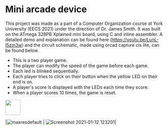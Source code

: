 # Mini arcade device
 This project was made as a part of a Computer Organization course at York University (EECS 2021) under the direction of Dr. James Smith. It was built on the ATmega 328PB Xplained mini board, using C and inline assembler. A detailed demo and explanation can be found here (https://youtu.be/LunL-I5zm3w) and the circuit schematic, made using orcad capture cis lite, can be found below.
 
* This is a two player game.
* The player can modify the speed of the game before each game.
* Each led is blinked sequentially.
* Each player tries to click on their button when the yellow LED on their end is on.
* A player's score is displayed with the LEDs each time they score. 
* When a player scores 10 times, the game is reset.
 
 <img src="https://user-images.githubusercontent.com/47716543/104350286-fc234500-54d1-11eb-9d79-cf0031eb446f.jpg" width="48">
 
 |![maxresdefault](https://user-images.githubusercontent.com/47716543/104350286-fc234500-54d1-11eb-9d79-cf0031eb446f.jpg) | ![Screenshot 2021-01-12 123201](https://user-images.githubusercontent.com/47716543/104350523-3bea2c80-54d2-11eb-9adc-a255f88845c1.png)|

 

